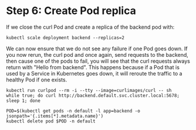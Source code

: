 # Step 6: Create Pod replica

If we close the curl Pod and create a replica of the backend pod with:
```
kubectl scale deployment backend --replicas=2
```
We can now ensure that we do not see any failure if one Pod goes down. If you now rerun, the curl pod and once again, send requests to the backend, then cause one of the pods to fail, you will see that the curl requests always return with "Hello from backend". This happens because if a Pod that is used by a Service in Kubernetes goes down, it will reroute the traffic to a healthy Pod if one exists.

```
kubectl run curlpod --rm -i --tty --image=curlimages/curl -- sh
while true; do curl http://backend.default.svc.cluster.local:5678; sleep 1; done
```

```
POD=$(kubectl get pods -n default -l app=backend -o jsonpath='{.items[*].metadata.name}')
kubectl delete pod $POD -n default
```